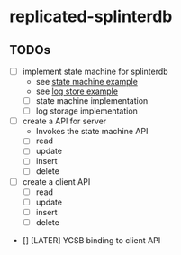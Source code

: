 # replicated-splinterdb

## TODOs

- [ ] implement state machine for splinterdb
    - see [state machine example](third-party/nuraft/examples/calculator/calc_state_machine.hxx)
    - see [log store example](third-party/nuraft/examples/in_memory_log_store.hxx)
    - [ ] state machine implementation
    - [ ] log storage implementation
- [ ] create a API for server
    - Invokes the state machine API
    - [ ] read
    - [ ] update
    - [ ] insert
    - [ ] delete 
- [ ] create a client API
    - [ ] read
    - [ ] update
    - [ ] insert
    - [ ] delete 
- [] [LATER] YCSB binding to client API